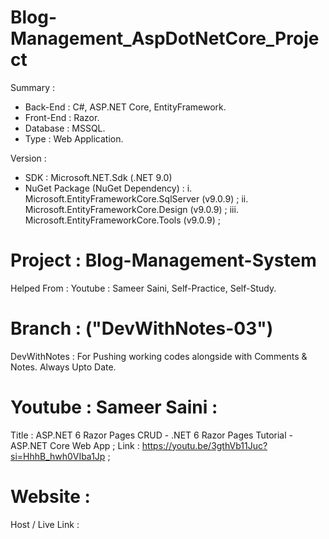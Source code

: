 # Blog-Management_AspDotNetCore_Project
Summary : 
- Back-End : C#, ASP.NET Core, EntityFramework.
- Front-End : Razor.
- Database : MSSQL.
- Type : Web Application.


Version :
- SDK : Microsoft.NET.Sdk (.NET 9.0)
- NuGet Package (NuGet Dependency) :
    i. Microsoft.EntityFrameworkCore.SqlServer (v9.0.9) ;
    ii. Microsoft.EntityFrameworkCore.Design (v9.0.9) ;
    iii. Microsoft.EntityFrameworkCore.Tools (v9.0.9) ;


# Project : Blog-Management-System
Helped From : Youtube : Sameer Saini, Self-Practice, Self-Study.


# Branch : ("DevWithNotes-03")
DevWithNotes : For Pushing working codes alongside with Comments & Notes. Always Upto Date.


# Youtube : Sameer Saini :
Title : ASP.NET 6 Razor Pages CRUD - .NET 6 Razor Pages Tutorial - ASP.NET Core Web App ;
Link : https://youtu.be/3gthVb11Juc?si=HhhB_hwh0VIba1Jp ;


# Website :
Host / Live Link : 

